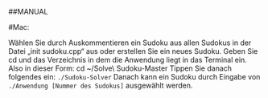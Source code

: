 ##MANUAL

#Mac:

Wählen Sie durch Auskommentieren ein Sudoku aus allen Sudokus in der Datei „init sudoku.cpp“ aus oder erstellen Sie ein neues Sudoku.
Geben Sie cd und das Verzeichnis in dem die Anwendung liegt in das Terminal ein. Also in dieser Form:
cd ~/Solve\ Sudoku-Master
Tippen Sie danach folgendes ein:
`./Sudoku-Solver`
Danach kann ein Sudoku durch Eingabe von `./Anwendung [Nummer des Sudokus]` ausgewählt werden.
